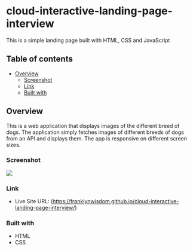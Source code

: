 # cloud-interactive-landing-page-interview

This is a simple landing page built with HTML, CSS and JavaScript

## Table of contents

- [Overview](#overview)
  - [Screenshot](#screenshot)
  - [Link](#link)
  - [Built with](#built-with)

## Overview
This is a web application that displays images of the different breed of dogs. The application simply fetches images of different breeds of dogs from an API and displays them. The app is responsive on different screen sizes.

### Screenshot

![](https://github.com/franklynwisdom/different-breeds-of-dogs/blob/master/breeds-of-dogs-screenshot.png)


### Link
- Live Site URL: (https://franklynwisdom.github.io/cloud-interactive-landing-page-interview/)

### Built with

- HTML
- CSS

